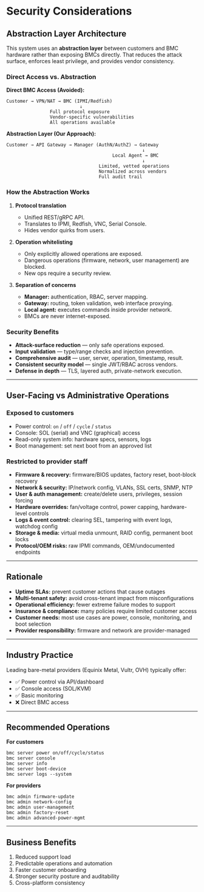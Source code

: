 # Security Considerations

## Abstraction Layer Architecture

This system uses an **abstraction layer** between customers and BMC hardware rather than exposing BMCs directly. That reduces the attack surface, enforces least privilege, and provides vendor consistency.

### Direct Access vs. Abstraction

**Direct BMC Access (Avoided):**
```
Customer → VPN/NAT → BMC (IPMI/Redfish)
                           ↓
                Full protocol exposure
                Vendor-specific vulnerabilities
                All operations available
```

**Abstraction Layer (Our Approach):**
```
Customer → API Gateway → Manager (AuthN/AuthZ) → Gateway
                                                  ↓
                                       Local Agent → BMC
                                                  ↓
                                  Limited, vetted operations
                                  Normalized across vendors
                                  Full audit trail
```

### How the Abstraction Works

1. **Protocol translation**
   - Unified REST/gRPC API.
   - Translates to IPMI, Redfish, VNC, Serial Console.
   - Hides vendor quirks from users.

2. **Operation whitelisting**
   - Only explicitly allowed operations are exposed.
   - Dangerous operations (firmware, network, user management) are blocked.
   - New ops require a security review.

3. **Separation of concerns**
   - **Manager:** authentication, RBAC, server mapping.
   - **Gateway:** routing, token validation, web interface proxying.
   - **Local agent:** executes commands inside provider network.
   - BMCs are never internet-exposed.

### Security Benefits

- **Attack-surface reduction** — only safe operations exposed.
- **Input validation** — type/range checks and injection prevention.
- **Comprehensive audit** — user, server, operation, timestamp, result.
- **Consistent security model** — single JWT/RBAC across vendors.
- **Defense in depth** — TLS, layered auth, private-network execution.

---

## User-Facing vs Administrative Operations

### Exposed to customers

- Power control: `on` / `off` / `cycle` / `status`
- Console: SOL (serial) and VNC (graphical) access
- Read-only system info: hardware specs, sensors, logs
- Boot management: set next boot from an approved list

### Restricted to provider staff

- **Firmware & recovery:** firmware/BIOS updates, factory reset, boot-block recovery
- **Network & security:** IP/network config, VLANs, SSL certs, SNMP, NTP
- **User & auth management:** create/delete users, privileges, session forcing
- **Hardware overrides:** fan/voltage control, power capping, hardware-level controls
- **Logs & event control:** clearing SEL, tampering with event logs, watchdog config
- **Storage & media:** virtual media unmount, RAID config, permanent boot locks
- **Protocol/OEM risks:** raw IPMI commands, OEM/undocumented endpoints

---

## Rationale

- **Uptime SLAs:** prevent customer actions that cause outages
- **Multi-tenant safety:** avoid cross-tenant impact from misconfigurations
- **Operational efficiency:** fewer extreme failure modes to support
- **Insurance & compliance:** many policies require limited customer access
- **Customer needs:** most use cases are power, console, monitoring, and boot selection
- **Provider responsibility:** firmware and network are provider-managed

---

## Industry Practice

Leading bare-metal providers (Equinix Metal, Vultr, OVH) typically offer:
- ✅ Power control via API/dashboard
- ✅ Console access (SOL/KVM)
- ✅ Basic monitoring
- ❌ Direct BMC access

---

## Recommended Operations

**For customers**
```console
bmc server power on/off/cycle/status
bmc server console
bmc server info
bmc server boot-device
bmc server logs --system
```

**For providers**
```console
bmc admin firmware-update
bmc admin network-config
bmc admin user-management
bmc admin factory-reset
bmc admin advanced-power-mgmt
```

---

## Business Benefits

1. Reduced support load
2. Predictable operations and automation
3. Faster customer onboarding
4. Stronger security posture and auditability
5. Cross-platform consistency
